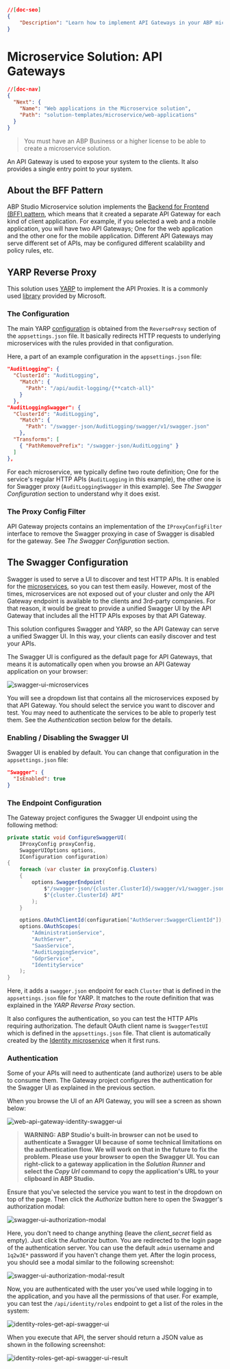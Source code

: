 ```json
//[doc-seo]
{
    "Description": "Learn how to implement API Gateways in your ABP microservice solution, providing a single entry point for diverse client applications."
}
```

# Microservice Solution: API Gateways

````json
//[doc-nav]
{
  "Next": {
    "Name": "Web applications in the Microservice solution",
    "Path": "solution-templates/microservice/web-applications"
  }
}
````

> You must have an ABP Business or a higher license to be able to create a microservice solution.

An API Gateway is used to expose your system to the clients. It also provides a single entry point to your system.

## About the BFF Pattern

ABP Studio Microservice solution implements the [Backend for Frontend (BFF) pattern](https://learn.microsoft.com/en-us/azure/architecture/patterns/backends-for-frontends), which means that it created a separate API Gateway for each kind of client application. For example, if you selected a web and a mobile application, you will have two API Gateways; One for the web application and the other one for the mobile application. Different API Gateways may serve different set of APIs, may be configured different scalability and policy rules, etc.

## YARP Reverse Proxy

This solution uses [YARP](https://microsoft.github.io/reverse-proxy/) to implement the API Proxies. It is a commonly used [library](https://www.nuget.org/packages/Yarp.ReverseProxy) provided by Microsoft.

### The Configuration

The main YARP [configuration](https://microsoft.github.io/reverse-proxy/articles/config-files.html) is obtained from the `ReverseProxy` section of the `appsettings.json` file. It basically redirects HTTP requests to underlying microservices with the rules provided in that configuration.

Here, a part of an example configuration in the `appsettings.json` file:

````json
"AuditLogging": {
  "ClusterId": "AuditLogging",
    "Match": {
      "Path": "/api/audit-logging/{**catch-all}"
    }
  },
"AuditLoggingSwagger": {
  "ClusterId": "AuditLogging",
    "Match": {
      "Path": "/swagger-json/AuditLogging/swagger/v1/swagger.json"
    },
  "Transforms": [
    { "PathRemovePrefix": "/swagger-json/AuditLogging" }
  ]
},
````

For each microservice, we typically define two route definition; One for the service's regular HTTP APIs (`AuditLogging` in this example), the other one is for Swagger proxy (`AuditLoggingSwagger` in this example). See *The Swagger Configuration* section to understand why it does exist.

### The Proxy Config Filter

API Gateway projects contains an implementation of the `IProxyConfigFilter` interface to remove the Swagger proxying in case of Swagger is disabled for the gateway. See *The Swagger Configuration* section.

## The Swagger Configuration

Swagger is used to serve a UI to discover and test HTTP APIs. It is enabled for the [microservices](microservices.md), so you can test them easily. However, most of the times, microservices are not exposed out of your cluster and only the API Gateway endpoint is available to the clients and 3rd-party companies. For that reason, it would be great to provide a unified Swagger UI by the API Gateway that includes all the HTTP APIs exposes by that API Gateway.

This solution configures Swagger and YARP, so the API Gateway can serve a unified Swagger UI. In this way, your clients can easily discover and test your APIs.

The Swagger UI is configured as the default page for API Gateways, that means it is automatically open when you browse an API Gateway application on your browser:

![swagger-ui-microservices](images/swagger-ui-microservices.png)

You will see a dropdown list that contains all the microservices exposed by that API Gateway. You should select the service you want to discover and test. You may need to authenticate the services to be able to properly test them. See the *Authentication* section below for the details.

### Enabling / Disabling the Swagger UI

Swagger UI is enabled by default. You can change that configuration in the `appsettings.json` file:

````json
"Swagger": {
  "IsEnabled": true
}
````

### The Endpoint Configuration

The Gateway project configures the Swagger UI endpoint using the following method:

````csharp
private static void ConfigureSwaggerUI(
    IProxyConfig proxyConfig,
    SwaggerUIOptions options,
    IConfiguration configuration)
{
    foreach (var cluster in proxyConfig.Clusters)
    {
        options.SwaggerEndpoint(
            $"/swagger-json/{cluster.ClusterId}/swagger/v1/swagger.json", 
            $"{cluster.ClusterId} API"
        );
    }

    options.OAuthClientId(configuration["AuthServer:SwaggerClientId"]);
    options.OAuthScopes(
        "AdministrationService",
        "AuthServer",
        "SaasService",
        "AuditLoggingService",
        "GdprService",
        "IdentityService"
    );
}
````

Here, it adds a `swagger.json` endpoint for each `Cluster` that is defined in the `appsettings.json` file for YARP. It matches to the route definition that was explained in the *YARP Reverse Proxy* section.

It also configures the authentication, so you can test the HTTP APIs requiring authorization. The default OAuth client name is `SwaggerTestUI` which is defined in the `appsettings.json` file. That client is automatically created by the [Identity microservice](microservices.md) when it first runs.

### Authentication

Some of your APIs will need to authenticate (and authorize) users to be able to consume them. The Gateway project configures the authentication for the Swagger UI as explained in the previous section.

When you browse the UI of an API Gateway, you will see a screen as shown below:

![web-api-gateway-identity-swagger-ui](images/web-api-gateway-identity-swagger-ui.png)

> **WARNING: ABP Studio's built-in browser can not be used to authenticate a Swagger UI because of some technical limitations on the authentication flow. We will work on that in the future to fix the problem. Please use your browser to open the Swagger UI. You can right-click to a gateway application in the *Solution Runner* and select the *Copy Url* command to copy the application's URL to your clipboard in ABP Studio.**

Ensure that you've selected the service you want to test in the dropdown on top of the page. Then click the *Authorize* button here to open the Swagger's authorization modal:

![swagger-ui-authorization-modal](images/swagger-ui-authorization-modal.png)

Here, you don't need to change anything (leave the *client_secret* field as empty). Just click the *Authorize* button. You are redirected to the login page of the authentication server. You can use the default `admin` username and `1q2w3E*` password if you haven't change them yet. After the login process, you should see a modal similar to the following screenshot:

![swagger-ui-authorization-modal-result](images/swagger-ui-authorization-modal-result.png)

Now, you are authenticated with the user you've used while logging in to the application, and you have all the permissions of that user. For example, you can test the `/api/identity/roles` endpoint to get a list of the roles in the system:

![identity-roles-get-api-swagger-ui](images/identity-roles-get-api-swagger-ui.png)

When you execute that API, the server should return a JSON value as shown in the following screenshot:

![identity-roles-get-api-swagger-ui-result](images/identity-roles-get-api-swagger-ui-result.png)
